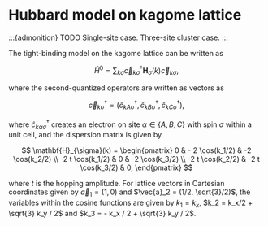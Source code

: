 # Hubbard model on kagome lattice

:::{admonition} TODO
Single-site case. Three-site cluster case.
:::

The tight-binding model on the kagome lattice can be written as 

$$
\hat{H}^0 = \sum_{k\sigma} 
\vec{c}_{k\sigma}^{\dagger}
\mathbf{H}_{\sigma}(k) 
\vec{c}_{k\sigma},
$$

where the second-quantized operators are written as vectors as

$$
\vec{c}^{\dagger}_{k\sigma} = 
\left( \hat{c}^{\dagger}_{kA\sigma}, 
\hat{c}^{\dagger}_{kB\sigma}, 
\hat{c}^{\dagger}_{kC\sigma} \right),
$$

where $\hat{c}^{\dagger}_{k\alpha\sigma}$ creates an electron on site 
$\alpha \in \{A,B,C\}$ with spin $\sigma$ within a unit cell, and the dispersion 
matrix is given by 

$$
\mathbf{H}_{\sigma}(k) = \begin{pmatrix}
0                & - 2 \cos(k_1/2)  & -2 \cos(k_2/2) \\
-2 t \cos(k_1/2) & 0                & -2 \cos(k_3/2) \\
-2 t \cos(k_2/2) & -2 t \cos(k_3/2) & 0,
\end{pmatrix} 
$$

where $t$ is the hopping amplitude. For lattice vectors in Cartesian 
coordinates given by $\vec{a}_1 = (1, 0)$ and $\vec{a}_2 = (1/2, \sqrt{3}/2)$,
the variables within the cosine functions are given by 
$k_1 = k_x$, 
$k_2 = k_x/2 + \sqrt{3} k_y / 2$ and 
$k_3 = - k_x / 2 + \sqrt{3} k_y / 2$.
